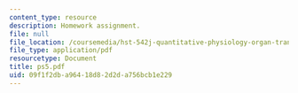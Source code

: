 ```yaml
---
content_type: resource
description: Homework assignment.
file: null
file_location: /coursemedia/hst-542j-quantitative-physiology-organ-transport-systems-spring-2004/09f1f2dba96418d82d2da756bcb1e229_ps5.pdf
file_type: application/pdf
resourcetype: Document
title: ps5.pdf
uid: 09f1f2db-a964-18d8-2d2d-a756bcb1e229
---
```

